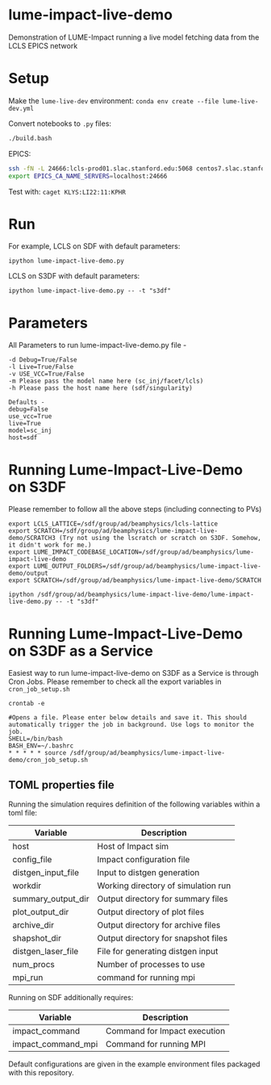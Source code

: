 # lume-impact-live-demo
Demonstration of LUME-Impact running a live model fetching data from the LCLS EPICS network



# Setup

Make the `lume-live-dev` environment:
`conda env create --file lume-live-dev.yml`

Convert notebooks to `.py` files:
```bash
./build.bash
```

EPICS:
```bash
ssh -fN -L 24666:lcls-prod01.slac.stanford.edu:5068 centos7.slac.stanford.edu
export EPICS_CA_NAME_SERVERS=localhost:24666
```

Test with: `caget KLYS:LI22:11:KPHR`


# Run

For example, LCLS on SDF with default parameters:
```
ipython lume-impact-live-demo.py
```

LCLS on S3DF with default parameters:
```
ipython lume-impact-live-demo.py -- -t "s3df"
```

# Parameters

All Parameters to run lume-impact-live-demo.py file -
```
-d Debug=True/False
-l Live=True/False
-v USE_VCC=True/False
-m Please pass the model name here (sc_inj/facet/lcls)
-h Please pass the host name here (sdf/singularity)

Defaults -
debug=False
use_vcc=True
live=True
model=sc_inj
host=sdf
```

# Running Lume-Impact-Live-Demo on S3DF

Please remember to follow all the above steps (including connecting to PVs)
```
export LCLS_LATTICE=/sdf/group/ad/beamphysics/lcls-lattice
export SCRATCH=/sdf/group/ad/beamphysics/lume-impact-live-demo/SCRATCH3 (Try not using the lscratch or scratch on S3DF. Somehow, it didn't work for me.)
export LUME_IMPACT_CODEBASE_LOCATION=/sdf/group/ad/beamphysics/lume-impact-live-demo
export LUME_OUTPUT_FOLDERS=/sdf/group/ad/beamphysics/lume-impact-live-demo/output
export SCRATCH=/sdf/group/ad/beamphysics/lume-impact-live-demo/SCRATCH

ipython /sdf/group/ad/beamphysics/lume-impact-live-demo/lume-impact-live-demo.py -- -t "s3df"
```

# Running Lume-Impact-Live-Demo on S3DF as a Service

Easiest way to run lume-impact-live-demo on S3DF as a Service is through Cron Jobs.
Please remember to check all the export variables in `cron_job_setup.sh`
```
crontab -e

#Opens a file. Please enter below details and save it. This should automatically trigger the job in background. Use logs to monitor the job.
SHELL=/bin/bash
BASH_ENV=~/.bashrc
* * * * * source /sdf/group/ad/beamphysics/lume-impact-live-demo/cron_job_setup.sh
```

## TOML properties file

Running the simulation requires definition of the following variables within a toml file:


| Variable                  | Description                          |
|---------------------------|--------------------------------------|
| host                      | Host of Impact sim                   |
| config_file               | Impact configuration file            |
| distgen_input_file        | Input to distgen generation          |
| workdir                   | Working directory of simulation run  |
| summary_output_dir        | Output directory for summary files   |
| plot_output_dir           | Output directory of plot files       |
| archive_dir               | Output directory for archive files   |
| shapshot_dir              | Output directory for snapshot files  |
| distgen_laser_file        | File for generating distgen input    |
| num_procs                 | Number of processes to use           |
| mpi_run                   | command for running mpi              |

Running on SDF additionally requires:

| Variable                  | Description                          |
|---------------------------|--------------------------------------|
| impact_command            | Command for Impact execution         |
| impact_command_mpi        | Command for running MPI              |

Default configurations are given in the example environment files packaged with this repository.
